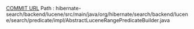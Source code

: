 [COMMIT URL](https://github.com/hibernate/hibernate-search/commit/73c8632c534441cf16517027097425b76bc1d952)
Path : hibernate-search/backend/lucene/src/main/java/org/hibernate/search/backend/lucene/search/predicate/impl/AbstractLuceneRangePredicateBuilder.java